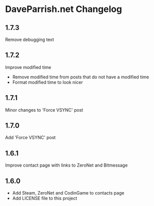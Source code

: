 # DaveParrish.net Changelog

## 1.7.3

Remove debugging text

## 1.7.2

Improve modified time

- Remove modified time from posts that do not have a modified time
- Format modified time to look nicer

## 1.7.1

Minor changes to 'Force VSYNC' post

## 1.7.0

Add 'Force VSYNC' post

## 1.6.1

Improve contact page with links to ZeroNet and Bitmessage

## 1.6.0

- Add Steam, ZeroNet and CodinGame to contacts page
- Add LICENSE file to this project
